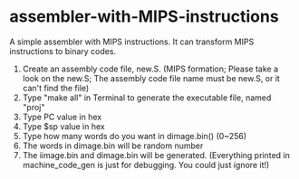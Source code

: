 # assembler-with-MIPS-instructions
A simple assembler with MIPS instructions. It can transform MIPS instructions to binary codes.


1. Create an assembly code file, new.S. (MIPS formation; Please take a look on the new.S; The assembly code file name must be new.S, or it can't find the file)
2. Type "make all" in Terminal to generate the executable file, named "proj"
3. Type PC value in hex
4. Type $sp value in hex
5. Type how many words do you want in dimage.bin() (0~256)
6. The words in dimage.bin will be random number
7. The iimage.bin and dimage.bin will be generated. (Everything printed in machine_code_gen is just for debugging. You could just ignore it!)

